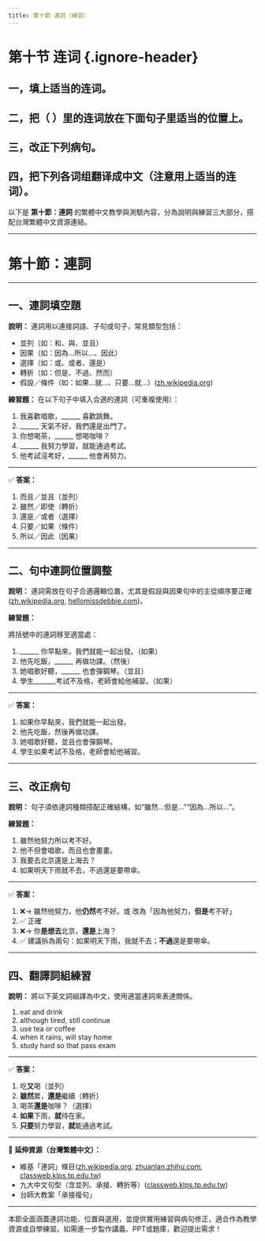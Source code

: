 ```yaml
---
title: 第十節 連詞（練習）
---
```


<Collapse>

# 第十节 连词 {.ignore-header}

## 一，填上适当的连词。

## 二，把（ ）里的连词放在下面句子里适当的位置上。

## 三，改正下列病句。

## 四，把下列各词组翻译成中文（注意用上适当的连词）。

</Collapse>

以下是 **第十節：連詞** 的繁體中文教學與測驗內容，分為說明與練習三大部分，搭配台灣繁體中文資源連結。

---

# 第十節：連詞

---

## 一、連詞填空題

**說明：**
連詞用以連接詞語、子句或句子，常見類型包括：

* 並列（如：和、與、並且）
* 因果（如：因為…所以…、因此）
* 選擇（如：或、或者、還是）
* 轉折（如：但是、不過、然而）
* 假設／條件（如：如果…就…、只要…就…）([zh.wikipedia.org][1])

**練習題：** 在以下句子中填入合適的連詞（可重複使用）：

1. 我喜歡唱歌，\_\_\_\_\_\_ 喜歡跳舞。
2. \_\_\_\_\_\_ 天氣不好，我們還是出門了。
3. 你想喝茶，\_\_\_\_\_\_ 想喝咖啡？
4. \_\_\_\_\_\_ 我努力學習，就能通過考試。
5. 他考試沒考好，\_\_\_\_\_\_ 他會再努力。

---

✅ **答案：**

1. 而且／並且（並列）
2. 雖然／即使（轉折）
3. 還是／或者（選擇）
4. 只要／如果（條件）
5. 所以／因此（因果）

---

## 二、句中連詞位置調整

**說明：**
連詞需放在句子合適邏輯位置，尤其是假設與因果句中的主從順序要正確([zh.wikipedia.org][2], [hellomissdebbie.com][3])。

**練習題：**

將括號中的連詞移至適當處：

1. \_\_\_\_\_\_ 你早點來，我們就能一起出發。（如果）
2. 他先吃飯，\_\_\_\_\_\_ 再做功課。（然後）
3. 她唱歌好聽，\_\_\_\_\_\_ 也會彈鋼琴。（並且）
4. 學生\_\_\_\_\_\_\_考試不及格，老師會給他補習。（如果）

---

✅ **答案：**

1. 如果你早點來，我們就能一起出發。
2. 他先吃飯，然後再做功課。
3. 她唱歌好聽，並且也會彈鋼琴。
4. 學生如果考試不及格，老師會給他補習。

---

## 三、改正病句

**說明：**
句子須依連詞種類搭配正確結構，如“雖然…但是…”“因為…所以…”。

**練習題：**

1. 雖然他努力所以考不好。
2. 他不但會唱歌，而且也會畫畫。
3. 我要去北京還是上海去？
4. 如果明天下雨就不去，不過還是要帶傘。

---

✅ **答案：**

1. ❌→ 雖然他努力，他**仍然**考不好。或 改為「因為他努力，**但是**考不好」
2. ✅ 正確
3. ❌→ 你**是想去**北京，**還是**上海？
4. ✅ 建議拆為兩句：如果明天下雨，我就不去；**不過**還是要帶傘。

---

## 四、翻譯詞組練習

**說明：**
將以下英文詞組譯為中文，使用適當連詞來表達關係。

1. eat and drink
2. although tired, still continue
3. use tea or coffee
4. when it rains, will stay home
5. study hard so that pass exam

---

✅ **答案：**

1. 吃**又**喝（並列）
2. **雖然**累，**還是**繼續（轉折）
3. 喝茶**還是**咖啡？（選擇）
4. **如果**下雨，**就**待在家。
5. **只要**努力學習，**就**能通過考試。

---

📘 **延伸資源（台灣繁體中文）：**

* 維基「連詞」條目([zh.wikipedia.org][1], [zhuanlan.zhihu.com][4], [classweb.klps.tp.edu.tw][5])
* 九大中文句型（含並列、承接、轉折等）([classweb.klps.tp.edu.tw][5])
* 台師大教案「承接複句」

---

本節全面涵蓋連詞功能、位置與選用，並提供實用練習與病句修正，適合作為教學資源或自學練習。如需進一步製作講義、PPT或題庫，歡迎提出需求！

[1]: https://zh.wikipedia.org/zh-tw/%E9%80%A3%E8%A9%9E?utm_source=chatgpt.com "連詞- 維基百科，自由的百科全書"
[2]: https://zh.wikipedia.org/wiki/%E9%80%A3%E8%A9%9E?utm_source=chatgpt.com "連詞"
[3]: https://hellomissdebbie.com/%E4%B8%AD%E6%96%87%E6%9C%89%E5%93%AA%E4%BA%9B%E9%80%A3%E6%8E%A5%E8%A9%9E%EF%BC%9F/?utm_source=chatgpt.com "中文有哪些連接詞？ - 代筆小姐"
[4]: https://zhuanlan.zhihu.com/p/408595115?utm_source=chatgpt.com "各种中文连接词的分类 - 知乎专栏"
[5]: https://classweb.klps.tp.edu.tw/161/up_files/news/%E4%B9%9D%E5%A4%A7%E5%8F%A5%E5%9E%8B.pdf?utm_source=chatgpt.com "[PDF] 九大中文句型"
